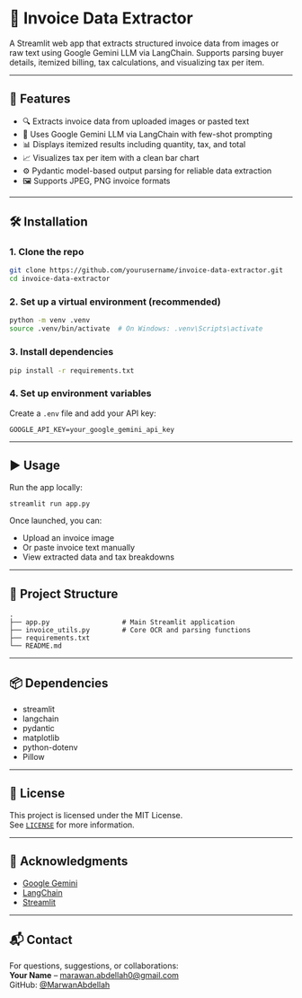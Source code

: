 # 🧾 Invoice Data Extractor

A Streamlit web app that extracts structured invoice data from images or raw text using Google Gemini LLM via LangChain. Supports parsing buyer details, itemized billing, tax calculations, and visualizing tax per item.

---

## 📌 Features

- 🔍 Extracts invoice data from uploaded images or pasted text
- 🧠 Uses Google Gemini LLM via LangChain with few-shot prompting
- 📊 Displays itemized results including quantity, tax, and total
- 📈 Visualizes tax per item with a clean bar chart
- ⚙️ Pydantic model-based output parsing for reliable data extraction
- 🖼️ Supports JPEG, PNG invoice formats

---

## 🛠️ Installation

### 1. Clone the repo

```bash
git clone https://github.com/yourusername/invoice-data-extractor.git
cd invoice-data-extractor
```

### 2. Set up a virtual environment (recommended)

```bash
python -m venv .venv
source .venv/bin/activate  # On Windows: .venv\Scripts\activate
```

### 3. Install dependencies

```bash
pip install -r requirements.txt
```

### 4. Set up environment variables

Create a `.env` file and add your API key:

```env
GOOGLE_API_KEY=your_google_gemini_api_key
```

---

## ▶️ Usage

Run the app locally:

```bash
streamlit run app.py
```

Once launched, you can:
- Upload an invoice image
- Or paste invoice text manually
- View extracted data and tax breakdowns

---

## 📂 Project Structure

```
.
├── app.py                  # Main Streamlit application
├── invoice_utils.py        # Core OCR and parsing functions
├── requirements.txt
└── README.md
```

---

## 📦 Dependencies

- streamlit
- langchain
- pydantic
- matplotlib
- python-dotenv
- Pillow

---

## 📜 License

This project is licensed under the MIT License.  
See [`LICENSE`](LICENSE) for more information.

---

## 🙌 Acknowledgments

- [Google Gemini](https://deepmind.google/technologies/gemini/)
- [LangChain](https://www.langchain.com/)
- [Streamlit](https://streamlit.io/)

---

## 📬 Contact

For questions, suggestions, or collaborations:  
**Your Name** – [marawan.abdellah0@gmail.com](mailto:marawan.abdellah0@gmail.com)  
GitHub: [@MarwanAbdellah](https://github.com/MarwanAbdellah)
